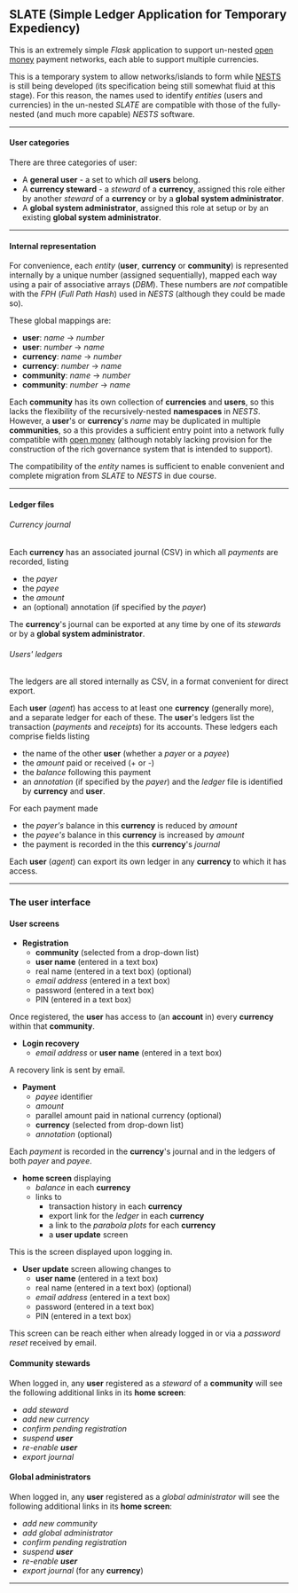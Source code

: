 ## SLATE (Simple Ledger Application for Temporary Expediency)

This is an extremely simple _Flask_ application to support un-nested
[open money](https://openmoney.github.io/specification) payment networks, each
able to support multiple currencies.

This is a temporary system to allow networks/islands to form while
[NESTS](https://nests.lrc.org.uk) is still being developed (its specification
being still somewhat fluid at this stage). For this reason, the names used to
identify _entities_ (users and currencies) in the un-nested _SLATE_ are
compatible with those of the fully-nested (and much more capable) _NESTS_
software.

----
#### User categories

There are three categories of user:

  - A **general user** - a set to which _all_ **users** belong.
  - A **currency steward** - a _steward_ of a **currency**, assigned this role
    either by another _steward_ of a **currency** or by a **global system
    administrator**.
  - A **global system administrator**, assigned this role at setup or by
    an existing **global system administrator**.

----
#### Internal representation

For convenience, each _entity_ (**user**, **currency** or **community**) is
represented internally by a unique number (assigned sequentially), mapped each
way using a pair of associative arrays (_DBM_). These numbers are _not_
compatible with the _FPH_ (_Full Path Hash_) used in _NESTS_ (although they
could be made so).

These global mappings are:
  - **user**: _name_ &rarr; _number_
  - **user**: _number_ &rarr; _name_
  - **currency**: _name_ &rarr; _number_
  - **currency**: _number_ &rarr; _name_
  - **community**: _name_ &rarr; _number_
  - **community**: _number_ &rarr; _name_

Each **community** has its own collection of **currencies** and **users**, so
this lacks the flexibility of the recursively-nested **namespaces** in _NESTS_.
However, a **user**'s or **currency**'s _name_ may be duplicated in multiple
**communities**, so a this provides a sufficient entry point into a network
fully compatible with [open money](https://openmoney.github.io/specification)
(although notably lacking provision for the construction of the rich governance
system that is intended to support).

The compatibility of the _entity_ names is sufficient to enable convenient and
complete migration from _SLATE_ to _NESTS_ in due course.

-----
#### Ledger files

###### Currency journal

Each **currency** has an associated journal (CSV) in which all _payments_ are
recorded, listing
  - the _payer_
  - the _payee_
  - the _amount_
  - an (optional) annotation (if specified by the _payer_)

The **currency**'s journal can be exported at any time by one of its _stewards_
or by a **global system administrator**.

###### Users' ledgers

The ledgers are all stored internally as CSV, in a format convenient for direct
export.

Each **user** (_agent_) has access to at least one **currency** (generally
more), and a separate ledger for each of these. The **user**'s ledgers list the
transaction (_payments_ and _receipts_) for its accounts. These ledgers each
comprise fields listing
  - the name of the other **user** (whether a _payer_ or a _payee_)
  - the _amount_ paid or received (+ or -)
  - the _balance_ following this payment
  - an _annotation_ (if specified by the _payer_)
and the _ledger_ file is identified by **currency** and **user**.

For each payment made
  - the _payer's_ balance in this **currency** is reduced by _amount_
  - the _payee's_ balance  in this **currency** is increased by _amount_
  - the payment is recorded in the this **currency**'s _journal_

Each **user** (_agent_) can export its own ledger in any **currency** to which
it has access.

----
### The user interface

#### User screens

  - **Registration**
    - **community** (selected from a drop-down list)
    - **user name** (entered in a text box)
    - real name (entered in a text box) (optional)
    - _email address_ (entered in a text box)
    - password (entered in a text box)
    - PIN (entered in a text box)

Once registered, the **user** has access to (an **account** in) every
**currency** within that **community**.

  - **Login recovery**
    - _email address_ or **user name** (entered in a text box)

A recovery link is sent by email.

  - **Payment**
    - _payee_ identifier
    - _amount_
    - parallel amount paid in national currency (optional)
    - **currency** (selected from drop-down list)
    - _annotation_ (optional)

Each _payment_ is recorded in the **currency**'s journal and in the ledgers of
both _payer_ and _payee_.

  - **home screen** displaying
    - _balance_ in each **currency**
    - links to
      - transaction history in each **currency**
      - export link for the _ledger_ in each **currency**
      - a link to the _parabola plots_ for each **currency**
      - a **user update** screen

This is the screen displayed upon logging in.

  - **User update** screen allowing changes to
    - **user name** (entered in a text box)
    - real name (entered in a text box) (optional)
    - _email address_ (entered in a text box)
    - password (entered in a text box)
    - PIN (entered in a text box)

This screen can be reach either when already logged in or via a _password
reset_ received by email.

#### Community stewards

When logged in, any **user** registered as a _steward_ of a **community** will
see the following additional links in its **home screen**:
  - _add steward_
  - _add new currency_
  - _confirm pending registration_
  - _suspend **user**_
  - _re-enable **user**_
  - _export journal_

#### Global administrators

When logged in, any **user** registered as a _global administrator_ will see
the following additional links in its **home screen**:
  - _add new community_
  - _add global administrator_
  - _confirm pending registration_
  - _suspend **user**_
  - _re-enable **user**_
  - _export journal_ (for any **currency**)






----
